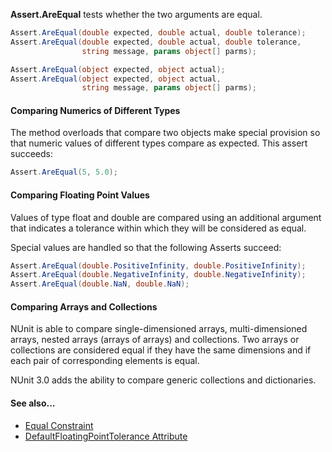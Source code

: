 **Assert.AreEqual** tests whether the two arguments are equal. 

```csharp
Assert.AreEqual(double expected, double actual, double tolerance);
Assert.AreEqual(double expected, double actual, double tolerance,
                string message, params object[] parms);

Assert.AreEqual(object expected, object actual);
Assert.AreEqual(object expected, object actual,
                string message, params object[] parms);
```

#### Comparing Numerics of Different Types

The method overloads that compare two objects make special provision so that numeric
values of different types compare as expected. This assert succeeds:

```csharp
Assert.AreEqual(5, 5.0);
```
#### Comparing Floating Point Values

Values of type float and double are compared using an additional
argument that indicates a tolerance within which they will be considered
as equal.

Special values are handled so that the following Asserts succeed:

```csharp
Assert.AreEqual(double.PositiveInfinity, double.PositiveInfinity);
Assert.AreEqual(double.NegativeInfinity, double.NegativeInfinity);
Assert.AreEqual(double.NaN, double.NaN);
```

#### Comparing Arrays and Collections

NUnit is able to compare single-dimensioned arrays, multi-dimensioned arrays, 
nested arrays (arrays of arrays) and collections. Two arrays or collections are considered equal
if they have the same dimensions and if each pair of corresponding elements is equal. 

NUnit 3.0 adds the ability to compare generic collections and dictionaries.

#### See also...
 * [Equal Constraint](xref:EqualConstraint)
 * [DefaultFloatingPointTolerance Attribute](../../attributes/defaultfloatingpointtolerance.md)
